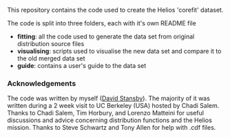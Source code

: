 This repository contains the code used to create the Helios 'corefit' dataset.

The code is split into three folders, each with it's own README file

- **fitting**: all the code used to generate the data set from original
distribution source files
- **visualising**: scripts used to visualise the new data set and compare it
to the old merged data set
- **guide**: contains a user's guide to the data set

### Acknowledgements
The code was written by myself ([David Stansby](https://dstansby.github.io/about/)). The majority of it was written
during a 2 week visit to UC Berkeley (USA) hosted by Chadi Salem. Thanks to
Chadi Salem, Tim Horbury, and Lorenzo Matteini for useful discussions and
advice concerning distribution functions and the Helios mission. Thanks to
Steve Schwartz and Tony Allen for help with .cdf files.
